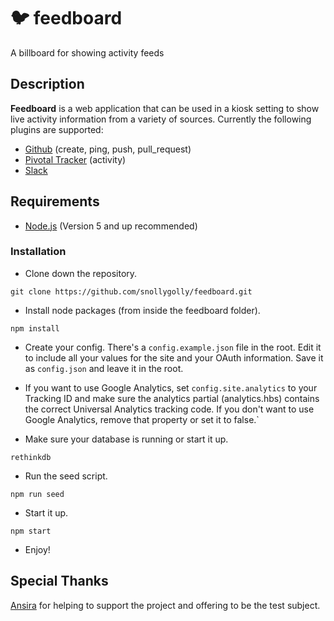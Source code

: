# :bird: feedboard
A billboard for showing activity feeds

## Description
__Feedboard__ is a web application that can be used in a kiosk setting to show live activity information from a variety of sources.  Currently the following plugins are supported:

* [Github](https://developer.github.com/webhooks/) (create, ping, push, pull_request)
* [Pivotal Tracker](https://www.pivotaltracker.com/help/api/rest/v5#activity_resource) (activity)
* [Slack](https://api.slack.com/outgoing-webhooks)

## Requirements
* [Node.js](https://nodejs.org/en/) (Version 5 and up recommended)

### Installation

* Clone down the repository.
```
git clone https://github.com/snollygolly/feedboard.git
```

* Install node packages (from inside the feedboard folder).
```
npm install
```

* Create your config.  There's a `config.example.json` file in the root.  Edit it to include all your values for the site and your OAuth information.  Save it as `config.json` and leave it in the root.

* If you want to use Google Analytics, set `config.site.analytics` to your Tracking ID and make sure the analytics partial (analytics.hbs) contains the correct Universal Analytics tracking code.  If you don't want to use Google Analytics, remove that property or set it to false.`

* Make sure your database is running or start it up.
```
rethinkdb
```

* Run the seed script.
```
npm run seed
```

* Start it up.
```
npm start
```

* Enjoy!

## Special Thanks
[Ansira](https://ansira.com/) for helping to support the project and offering to be the test subject.
